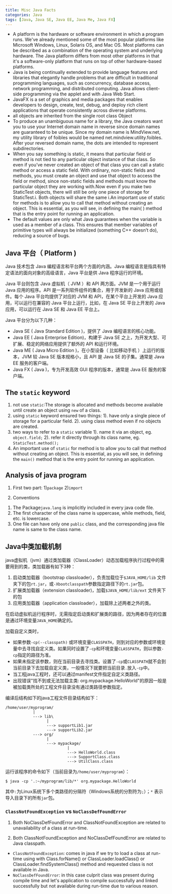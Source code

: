 ```yaml
---
title: Misc Java Facts
categories: Java
tags: [Java, Java SE, Java EE, Java Me, Java FX]
---
```

* A platform is the hardware or software environment in which a program runs. We've already mentioned some of the most popular platforms like Microsoft Windows, Linux, Solaris OS, and Mac OS. Most platforms can be described as a combination of the operating system and underlying hardware. The Java platform differs from most other platforms in that it's a software-only platform that runs on top of other hardware-based platforms.
* Java is being continually extended to provide language features and libraries that elegantly handle problems that are difficult in traditional programming languages, such as concurrency, database access, network programming, and distributed computing. Java allows client-side programming via the applet and with Java Web Start.
* JavaFX is a set of graphics and media packages that enables developers to design, create, test, debug, and deploy rich client applications that operate consistently across diverse platforms.
* all objects are inherited from the single root class Object
* To produce an unambiguous name for a library, the Java creators want you to use your Internet domain name in reverse since domain names are guaranteed to be unique. Since my domain name is MindView.net, my utility library of foibles would be named net.mindview.utility.foibles. After your reversed domain name, the dots are intended to represent subdirectories.
* When you say something is static, it means that particular field or method is not tied to any particular object instance of that class. So even if you’ve never created an object of that class you can call a static method or access a static field. With ordinary, non-static fields and methods, you must create an object and use that object to access the field or method, since non-static fields and methods must know the particular object they are working with.Now even if you make two StaticTest objects, there will still be only one piece of storage for StaticTest.i. Both objects will share the same i.An important use of static for methods is to allow you to call that method without creating an object. This is essential, as you will see, in defining the main( ) method that is the entry point for running an application.
* The default values are only what Java guarantees when the variable is used as a member of a class. This ensures that member variables of primitive types will always be initialized (something C++ doesn’t do), reducing a source of bugs.

## Java 平台（ Platform )

Java 技术包含 Java 编程语言和平台两个方面的内涵。Java 编程语言是指具有特定语法的面向对象的高级语言，Java 平台是供 Java 程序运行的环境。

Java 平台则包含 Java 虚拟机（ JVM ）和 API 两方面。JVM 是一个用于运行 Java 应用的程序。API 是一系列软件组件的集合，用于开发新的 Java 应用或组件。每个 Java 平台均提供了对应的 JVM 和 API，在某个平台上开发的 Java 应用，可以运行在兼容的 Java 平台上运行，比如，在 Java SE 平台上开发的 Java 应用，可以运行在 Java SE 和 Java EE 平台上。

Java 平台分为以下几种：

* Java SE ( Java Standard Edition )，提供了 Java 编程语言的核心功能。
* Java EE ( Java Enterprise Edition)，构建于 Java SE 之上，为开发大型、可扩展、稳定的网络应用提供了额外的 API 和运行环境。
* Java ME ( Java Micro Edition )，在小型设备（ 比如移动手机 ）上运行的版本，JVM 较 Java SE 版本规格小，且 API 是 Java SE 的子集。通常是 Java EE 服务的客户端。
* Java FX ( Java )，专为开发高效 GUI 程序的版本，通常是 Java EE 服务的客户端。

## The `static` keyword

1. not use `static`:The storage is allocated and methods become available until create an object using `new` of a class.
2. using `static` keyword ensured two things:
  1). have only a single piece of storage for a particular field.
  2). using class method even if no objects are created.
3. two ways to refer to a `static` variable
  1). name it via an object, eg. `object.field;`
  2). refer it directly through its class name, eg. `StaticTest.method();`
4. An important use of `static` for method is to allow you to call that method without creating an object. This is essential, as you will see, in defining the `main()` method that is the entry point for running an application.

## Analysis of java program

1. First two part:
  1)`package`
  2)`import`

2. Conventions
  1) The Package`java.lang` is implicitly included in every java code file.
  2) The first character of the class name is uppercase, while methods, field, etc. is lowercase.
  3) One file can have only one `public` class, and the corresponding java file name is same to the class name.

## Java中类加载机制

java虚拟机（jvm）通过类加载器（ClassLoader）动态加载程序执行过程中的需要用到的类，类加载器有如下3种：

1. 启动类加载器（bootstrap classloader），负责加载位于`$JAVA_HOME/lib` 文件夹下的包`rt.jar`，或`-Xbootclasspath`参数指定路径下的`rt.jar`包。
2. 扩展类加载器（extension classloader)，加载`$JAVA_HOME/lib/ext` 文件夹下的包
3. 应用类加载器（application classloader），加载除上述两者之外的类。

在启动虚拟机运行程序时，无需指定启动类和扩展类的路径，因为两者存在的位置是通过环境变量`JAVA_HOME`确定的。

加载自定义类时，

* 如果参数`-cp(--classpath)` 或环境变量`CLASSPATH`，则到对应的参数或环境变量中去寻找自定义类。如果同时设置了`-cp`和环境变量`CLASSPATH`，则以参数`-cp`指定的路径为准。
* 如果未指定该参数，则在当前目录去寻找类。设置了`-cp`或`CLASSPATH`就不会到当前目录下去加载自定义类，一般情况下就要把当前目录`.`放入`-cp`中。
* 当工程java工程时，还可以通过manifest文件指定自定义类路径。
* 出现错误"找不到或无法加载主类: org.mypackage.HelloWorld"的原因一般是被加载类所处的工程文件目录没有通过类路径参数指定。

编译后结构如下的java工程文件目录结构如下：

```shell
/home/user/myprogram/
            |
            ---> lib\
                  |
                  ---> supportLib1.jar
                  ---> supportLib2.jar
            ---> org/  
                  |
                  ---> mypackage/
                           |
                           ---> HelloWorld.class       
                           ---> SupportClass.class   
                           ---> UtilClass.class 
```

运行该程序的命令如下（当前目录为`/home/user/myprogram`）：

```shell
$ java -cp '.:~/myprogram/lib/*' org.mypackage.HelloWorld
```

其中`:`为Linux系统下多个类路径的分隔符（Windows系统的分割符为`;`）；`*` 表示导入目录下的所有`jar`包。

### `ClassNotFoundException` vs `NoClassDefFoundError`

1) Both NoClassDefFoundError and ClassNotFoundException are related to unavailability of a class at run-time.

2) Both ClassNotFoundException and NoClassDefFoundError are related to Java classpath.

* `ClassNotFoundException`: comes in java if we try to load a class at run-time using with Class.forName() or ClassLoader.loadClass() or ClassLoader.findSystemClass() method and requested class is not available in Java.
* `NoClassDefFoundError`: in this case culprit class was present during compile time and let's application to compile successfully and linked successfully but not available during run-time due to various reason.

